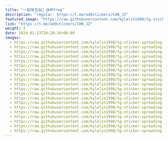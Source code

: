 ```yaml
---
title: "一起啃玉米🌽 @HRfrog"
description: "regular: https://t.me/addstickers/CHN_JZ"
featured_image: "https://raw.githubusercontent.com/kylelin1998/tg-sticker-spreading-worldwide-images/main/img/92113afe-aea8-4108-b3fa-670d12ff09af.jpg"
link: "https://t.me/addstickers/CHN_JZ"
weight: 3
date: 2024-01-13T20:28:34+08:00
images:
  - https://raw.githubusercontent.com/kylelin1998/tg-sticker-spreading-worldwide-images/main/img/92113afe-aea8-4108-b3fa-670d12ff09af.jpg
  - https://raw.githubusercontent.com/kylelin1998/tg-sticker-spreading-worldwide-images/main/img/92ee2655-c22c-4016-9dfe-609d3b725c91.jpg
  - https://raw.githubusercontent.com/kylelin1998/tg-sticker-spreading-worldwide-images/main/img/89cdb7f0-d760-4a60-81b9-8540fc67bd40.jpg
  - https://raw.githubusercontent.com/kylelin1998/tg-sticker-spreading-worldwide-images/main/img/3cb99e3f-27e6-4211-953a-20c6c9cf5336.jpg
  - https://raw.githubusercontent.com/kylelin1998/tg-sticker-spreading-worldwide-images/main/img/ce5a7db6-e380-4f95-85ea-bd350208a32d.jpg
  - https://raw.githubusercontent.com/kylelin1998/tg-sticker-spreading-worldwide-images/main/img/a4f7f35a-0c89-46cb-a268-74b641dff1d2.jpg
  - https://raw.githubusercontent.com/kylelin1998/tg-sticker-spreading-worldwide-images/main/img/04ff2e39-6c1a-4b63-afbe-7162e7daa96c.jpg
  - https://raw.githubusercontent.com/kylelin1998/tg-sticker-spreading-worldwide-images/main/img/dceff4c5-e028-480e-875c-29d78b430bd9.jpg
  - https://raw.githubusercontent.com/kylelin1998/tg-sticker-spreading-worldwide-images/main/img/d20576e8-d2bf-4971-9cb6-cb2227203ab6.jpg
  - https://raw.githubusercontent.com/kylelin1998/tg-sticker-spreading-worldwide-images/main/img/cc6ba0f4-a564-4b63-9436-b6cdc002d748.jpg
  - https://raw.githubusercontent.com/kylelin1998/tg-sticker-spreading-worldwide-images/main/img/37cdc70a-5dcd-4576-b162-8584a6eb4205.jpg
  - https://raw.githubusercontent.com/kylelin1998/tg-sticker-spreading-worldwide-images/main/img/e3805476-bf2d-40e0-abea-ece14d3aeae0.jpg
  - https://raw.githubusercontent.com/kylelin1998/tg-sticker-spreading-worldwide-images/main/img/6163c575-d062-40f1-8c50-89016475091d.jpg
  - https://raw.githubusercontent.com/kylelin1998/tg-sticker-spreading-worldwide-images/main/img/0f497631-80e1-4306-b905-db38fa4d1b55.jpg
  - https://raw.githubusercontent.com/kylelin1998/tg-sticker-spreading-worldwide-images/main/img/da86190a-fdb3-4175-9a6f-7abcab1c48d1.jpg
  - https://raw.githubusercontent.com/kylelin1998/tg-sticker-spreading-worldwide-images/main/img/49fef6a8-ffe1-4ee0-a306-1c3376231014.jpg
  - https://raw.githubusercontent.com/kylelin1998/tg-sticker-spreading-worldwide-images/main/img/87e14497-8e27-4614-a1a4-d9406672cf20.jpg
  - https://raw.githubusercontent.com/kylelin1998/tg-sticker-spreading-worldwide-images/main/img/97c4f5e3-732f-4059-9141-25c88b6be3fc.jpg
  - https://raw.githubusercontent.com/kylelin1998/tg-sticker-spreading-worldwide-images/main/img/7fd82d8e-6a84-4439-8787-46567618e19c.jpg
  - https://raw.githubusercontent.com/kylelin1998/tg-sticker-spreading-worldwide-images/main/img/7122516c-c78e-4479-ae91-6038250055b4.jpg
---
```

